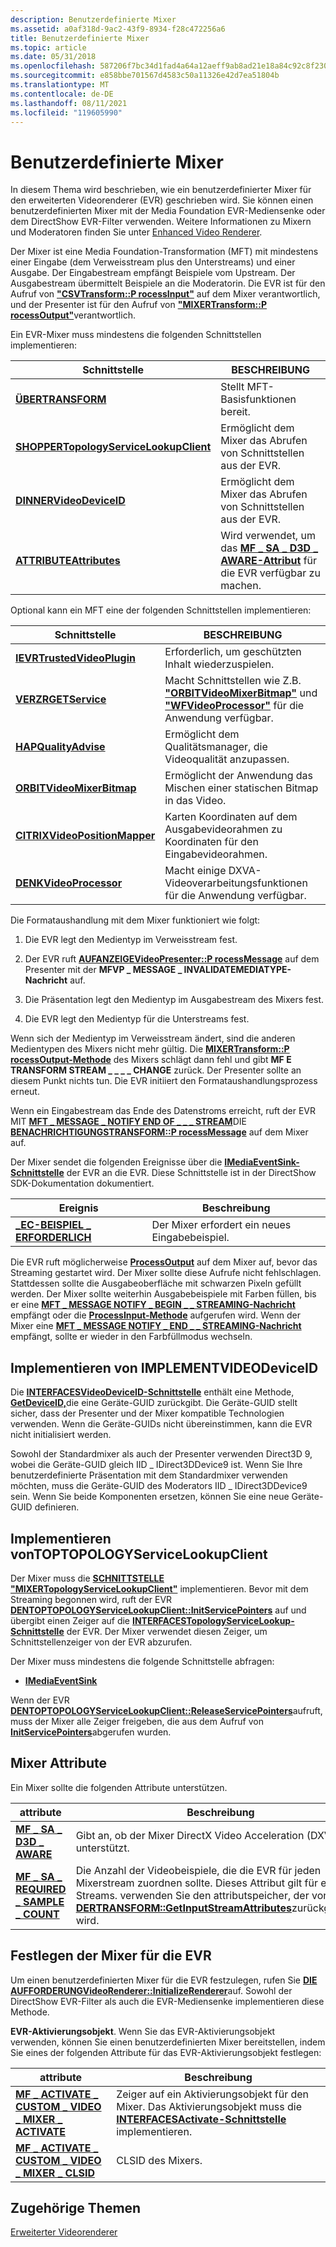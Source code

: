 ```yaml
---
description: Benutzerdefinierte Mixer
ms.assetid: a0af318d-9ac2-43f9-8934-f28c472256a6
title: Benutzerdefinierte Mixer
ms.topic: article
ms.date: 05/31/2018
ms.openlocfilehash: 587206f7bc34d1fad4a64a12aeff9ab8ad21e18a84c92c8f2302776fdc126a68
ms.sourcegitcommit: e858bbe701567d4583c50a11326e42d7ea51804b
ms.translationtype: MT
ms.contentlocale: de-DE
ms.lasthandoff: 08/11/2021
ms.locfileid: "119605990"
---
```

# <a name="custom-mixers"></a>Benutzerdefinierte Mixer

In diesem Thema wird beschrieben, wie ein benutzerdefinierter Mixer für den erweiterten Videorenderer (EVR) geschrieben wird. Sie können einen benutzerdefinierten Mixer mit der Media Foundation EVR-Mediensenke oder dem DirectShow EVR-Filter verwenden. Weitere Informationen zu Mixern und Moderatoren finden Sie unter [Enhanced Video Renderer](enhanced-video-renderer.md).

Der Mixer ist eine Media Foundation-Transformation (MFT) mit mindestens einer Eingabe (dem Verweisstream plus den Unterstreams) und einer Ausgabe. Der Eingabestream empfängt Beispiele vom Upstream. Der Ausgabestream übermittelt Beispiele an die Moderatorin. Die EVR ist für den Aufruf von [**"CSVTransform::P rocessInput"**](/windows/desktop/api/mftransform/nf-mftransform-imftransform-processinput) auf dem Mixer verantwortlich, und der Presenter ist für den Aufruf von [**"MIXERTransform::P rocessOutput"**](/windows/desktop/api/mftransform/nf-mftransform-imftransform-processoutput)verantwortlich.

Ein EVR-Mixer muss mindestens die folgenden Schnittstellen implementieren:



| Schnittstelle                                                                | BESCHREIBUNG                                                                                      |
|--------------------------------------------------------------------------|--------------------------------------------------------------------------------------------------|
| [**ÜBERTRANSFORM**](/windows/desktop/api/mftransform/nn-mftransform-imftransform)                                     | Stellt MFT-Basisfunktionen bereit.                                                                 |
| [**SHOPPERTopologyServiceLookupClient**](/windows/desktop/api/evr/nn-evr-imftopologyservicelookupclient) | Ermöglicht dem Mixer das Abrufen von Schnittstellen aus der EVR.                                                |
| [**DINNERVideoDeviceID**](/windows/desktop/api/evr/nn-evr-imfvideodeviceid)                             | Ermöglicht dem Mixer das Abrufen von Schnittstellen aus der EVR.                                                |
| [**ATTRIBUTEAttributes**](/windows/desktop/api/mfobjects/nn-mfobjects-imfattributes)                                   | Wird verwendet, um das [**MF \_ SA \_ D3D \_ AWARE-Attribut**](mf-sa-d3d-aware-attribute.md) für die EVR verfügbar zu machen. |



 

Optional kann ein MFT eine der folgenden Schnittstellen implementieren:



| Schnittstelle                                                | BESCHREIBUNG                                                                                                                                          |
|----------------------------------------------------------|------------------------------------------------------------------------------------------------------------------------------------------------------|
| [**IEVRTrustedVideoPlugin**](/windows/desktop/api/evr/nn-evr-ievrtrustedvideoplugin) | Erforderlich, um geschützten Inhalt wiederzuspielen.                                                                                                                  |
| [**VERZRGETService**](/windows/desktop/api/mfidl/nn-mfidl-imfgetservice)                   | Macht Schnittstellen wie Z.B. [**"ORBITVideoMixerBitmap"**](/windows/desktop/api/evr9/nn-evr9-imfvideomixerbitmap) und [**"WFVideoProcessor"**](/windows/desktop/api/evr9/nn-evr9-imfvideoprocessor) für die Anwendung verfügbar. |
| [**HAPQualityAdvise**](/windows/desktop/api/mfidl/nn-mfidl-imfqualityadvise)             | Ermöglicht dem Qualitätsmanager, die Videoqualität anzupassen.                                                                                             |
| [**ORBITVideoMixerBitmap**](/windows/desktop/api/evr9/nn-evr9-imfvideomixerbitmap)       | Ermöglicht der Anwendung das Mischen einer statischen Bitmap in das Video.                                                                                       |
| [**CITRIXVideoPositionMapper**](/windows/desktop/api/evr/nn-evr-imfvideopositionmapper) | Karten Koordinaten auf dem Ausgabevideorahmen zu Koordinaten für den Eingabevideorahmen.                                                                  |
| [**DENKVideoProcessor**](/windows/desktop/api/evr9/nn-evr9-imfvideoprocessor)           | Macht einige DXVA-Videoverarbeitungsfunktionen für die Anwendung verfügbar.                                                                                      |



 

Die Formataushandlung mit dem Mixer funktioniert wie folgt:

1.  Die EVR legt den Medientyp im Verweisstream fest.
2.  Der EVR ruft [**AUFANZEIGEVideoPresenter::P rocessMessage**](/windows/desktop/api/evr/nf-evr-imfvideopresenter-processmessage) auf dem Presenter mit der **MFVP \_ MESSAGE \_ INVALIDATEMEDIATYPE-Nachricht** auf.

3.  Die Präsentation legt den Medientyp im Ausgabestream des Mixers fest.
4.  Die EVR legt den Medientyp für die Unterstreams fest.

Wenn sich der Medientyp im Verweisstream ändert, sind die anderen Medientypen des Mixers nicht mehr gültig. Die [**MIXERTransform::P rocessOutput-Methode**](/windows/desktop/api/mftransform/nf-mftransform-imftransform-processoutput) des Mixers schlägt dann fehl und gibt **MF E TRANSFORM STREAM \_ \_ \_ \_ CHANGE** zurück. Der Presenter sollte an diesem Punkt nichts tun. Die EVR initiiert den Formataushandlungsprozess erneut.

Wenn ein Eingabestream das Ende des Datenstroms erreicht, ruft der EVR MIT [**MFT \_ MESSAGE \_ NOTIFY END OF \_ \_ \_ STREAM**](mft-message-notify-end-of-stream.md)DIE [**BENACHRICHTIGUNGSTRANSFORM::P rocessMessage**](/windows/desktop/api/mftransform/nf-mftransform-imftransform-processmessage) auf dem Mixer auf.

Der Mixer sendet die folgenden Ereignisse über die [**IMediaEventSink-Schnittstelle**](/windows/win32/api/strmif/nn-strmif-imediaeventsink) der EVR an die EVR. Diese Schnittstelle ist in der DirectShow SDK-Dokumentation dokumentiert.



| Ereignis                                            | Beschreibung                            |
|--------------------------------------------------|----------------------------------------|
| [**\_EC-BEISPIEL \_ ERFORDERLICH**](../directshow/ec-sample-needed.md) | Der Mixer erfordert ein neues Eingabebeispiel. |



 

Die EVR ruft möglicherweise [**ProcessOutput**](/windows/desktop/api/mftransform/nf-mftransform-imftransform-processoutput) auf dem Mixer auf, bevor das Streaming gestartet wird. Der Mixer sollte diese Aufrufe nicht fehlschlagen. Stattdessen sollte die Ausgabeoberfläche mit schwarzen Pixeln gefüllt werden. Der Mixer sollte weiterhin Ausgabebeispiele mit Farben füllen, bis er eine [**MFT \_ MESSAGE NOTIFY \_ BEGIN \_ \_ STREAMING-Nachricht**](mft-message-notify-begin-streaming.md) empfängt oder die [**ProcessInput-Methode**](/windows/desktop/api/mftransform/nf-mftransform-imftransform-processinput) aufgerufen wird. Wenn der Mixer eine [**MFT \_ MESSAGE NOTIFY \_ END \_ \_ STREAMING-Nachricht**](mft-message-notify-end-streaming.md) empfängt, sollte er wieder in den Farbfüllmodus wechseln.

## <a name="implementing-imfvideodeviceid"></a>Implementieren von IMPLEMENTVIDEODeviceID

Die [**INTERFACESVideoDeviceID-Schnittstelle**](/windows/desktop/api/evr/nn-evr-imfvideodeviceid) enthält eine Methode, [**GetDeviceID,**](/windows/desktop/api/evr/nf-evr-imfvideodeviceid-getdeviceid)die eine Geräte-GUID zurückgibt. Die Geräte-GUID stellt sicher, dass der Presenter und der Mixer kompatible Technologien verwenden. Wenn die Geräte-GUIDs nicht übereinstimmen, kann die EVR nicht initialisiert werden.

Sowohl der Standardmixer als auch der Presenter verwenden Direct3D 9, wobei die Geräte-GUID gleich IID \_ IDirect3DDevice9 ist. Wenn Sie Ihre benutzerdefinierte Präsentation mit dem Standardmixer verwenden möchten, muss die Geräte-GUID des Moderators IID \_ IDirect3DDevice9 sein. Wenn Sie beide Komponenten ersetzen, können Sie eine neue Geräte-GUID definieren.

## <a name="implementing-imftopologyservicelookupclient"></a>Implementieren vonTOPTOPOLOGYServiceLookupClient

Der Mixer muss die [**SCHNITTSTELLE "MIXERTopologyServiceLookupClient"**](/windows/desktop/api/evr/nn-evr-imftopologyservicelookupclient) implementieren. Bevor mit dem Streaming begonnen wird, ruft der EVR [**DENTOPTOPOLOGYServiceLookupClient::InitServicePointers**](/windows/desktop/api/evr/nf-evr-imftopologyservicelookupclient-initservicepointers) auf und übergibt einen Zeiger auf die [**INTERFACESTopologyServiceLookup-Schnittstelle**](/windows/desktop/api/evr/nn-evr-imftopologyservicelookup) der EVR. Der Mixer verwendet diesen Zeiger, um Schnittstellenzeiger von der EVR abzurufen.

Der Mixer muss mindestens die folgende Schnittstelle abfragen:

-   [**IMediaEventSink**](/windows/win32/api/strmif/nn-strmif-imediaeventsink)

Wenn der EVR [**DENTOPTOPOLOGYServiceLookupClient::ReleaseServicePointers**](/windows/desktop/api/evr/nf-evr-imftopologyservicelookupclient-releaseservicepointers)aufruft, muss der Mixer alle Zeiger freigeben, die aus dem Aufruf von [**InitServicePointers**](/windows/desktop/api/evr/nf-evr-imftopologyservicelookupclient-initservicepointers)abgerufen wurden.

## <a name="mixer-attributes"></a>Mixer Attribute

Ein Mixer sollte die folgenden Attribute unterstützen.



| attribute                                                                        | Beschreibung                                                                                                                                                                                                                                           |
|----------------------------------------------------------------------------------|-------------------------------------------------------------------------------------------------------------------------------------------------------------------------------------------------------------------------------------------------------|
| [**MF \_ SA \_ D3D \_ AWARE**](mf-sa-d3d-aware-attribute.md)                          | Gibt an, ob der Mixer DirectX Video Acceleration (DXVA) unterstützt.                                                                                                                                                                               |
| [**MF \_ SA \_ REQUIRED \_ SAMPLE \_ COUNT**](mf-sa-required-sample-count-attribute.md) | Die Anzahl der Videobeispiele, die die EVR für jeden Mixerstream zuordnen sollte. Dieses Attribut gilt für einzelne Streams. verwenden Sie den attributspeicher, der von [**DERTRANSFORM::GetInputStreamAttributes**](/windows/desktop/api/mftransform/nf-mftransform-imftransform-getinputstreamattributes)zurückgegeben wird. |



 

## <a name="setting-the-mixer-on-the-evr"></a>Festlegen der Mixer für die EVR

Um einen benutzerdefinierten Mixer für die EVR festzulegen, rufen Sie [**DIE AUFFORDERUNGVideoRenderer::InitializeRenderer**](/windows/desktop/api/evr/nf-evr-imfvideorenderer-initializerenderer)auf. Sowohl der DirectShow EVR-Filter als auch die EVR-Mediensenke implementieren diese Methode.

**EVR-Aktivierungsobjekt**. Wenn Sie das EVR-Aktivierungsobjekt verwenden, können Sie einen benutzerdefinierten Mixer bereitstellen, indem Sie eines der folgenden Attribute für das EVR-Aktivierungsobjekt festlegen:



| attribute                                                                                                 | Beschreibung                                                                                                                           |
|-----------------------------------------------------------------------------------------------------------|---------------------------------------------------------------------------------------------------------------------------------------|
| [**MF \_ ACTIVATE \_ CUSTOM \_ VIDEO \_ MIXER \_ ACTIVATE**](mf-activate-custom-video-mixer-activate-attribute.md) | Zeiger auf ein Aktivierungsobjekt für den Mixer. Das Aktivierungsobjekt muss die [**INTERFACESActivate-Schnittstelle**](/windows/desktop/api/mfobjects/nn-mfobjects-imfactivate) implementieren. |
| [**MF \_ ACTIVATE \_ CUSTOM \_ VIDEO \_ MIXER \_ CLSID**](mf-activate-custom-video-mixer-clsid-attribute.md)       | CLSID des Mixers.                                                                                                                   |



 

## <a name="related-topics"></a>Zugehörige Themen

<dl> <dt>

[Erweiterter Videorenderer](enhanced-video-renderer.md)
</dt> </dl>

 

 
